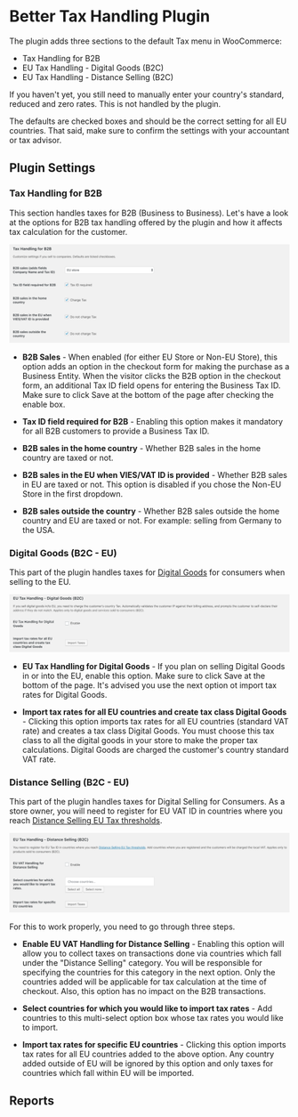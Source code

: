 # Better Tax Handling Plugin

The plugin adds three sections to the default Tax menu in WooCommerce: 

- Tax Handling for B2B
- EU Tax Handling - Digital Goods (B2C)
- EU Tax Handling - Distance Selling (B2C)

If you haven't yet, you still need to manually enter your country's standard, reduced and zero rates. This is not handled by the plugin.

The defaults are checked boxes and should be the correct setting for all EU countries. That said, make sure to confirm the settings with your accountant or tax advisor.


## Plugin Settings

### Tax Handling for B2B

This section handles taxes for B2B (Business to Business). Let's have a look at the options for B2B tax handling offered by the plugin and how it affects tax calculation for the customer.

<img src="images/tax-b2b.png" alt="Tax Handling for B2B">

- **B2B Sales** - When enabled (for either EU Store or Non-EU Store), this option adds an option in the checkout form for making the purchase as a Business Entity. When the visitor clicks the B2B option in the checkout form, an additional Tax ID field opens for entering the Business Tax ID. Make sure to click Save at the bottom of the page after checking the enable box.

- **Tax ID field required for B2B** - Enabling this option makes it mandatory for all B2B customers to provide a Business Tax ID.

- **B2B sales in the home country** - Whether B2B sales in the home country are taxed or not.

- **B2B sales in the EU when VIES/VAT ID is provided** - Whether B2B sales in EU are taxed or not. This option is disabled if you chose the Non-EU Store in the first dropdown.

- **B2B sales outside the country** - Whether B2B sales outside the home country and EU are taxed or not. For example: selling from Germany to the USA.

### Digital Goods (B2C - EU)

This part of the plugin handles taxes for [Digital Goods](https://quaderno.io/resources/eu-vat-guide/) for consumers when selling to the EU. 

<img src="images/tax-b2c-digital.png" alt="Digital Goods (B2C)">

- **EU Tax Handling for Digital Goods** - If you plan on selling Digital Goods in or into the EU, enable this option. Make sure to click Save at the bottom of the page. It's advised you use the next option ot import tax rates for Digital Goods.

- **Import tax rates for all EU countries and create tax class Digital Goods** - Clicking this option imports tax rates for all EU countries (standard VAT rate) and creates a tax class Digital Goods. You must choose this tax class to all the digital goods in your store to make the proper tax calculations. Digital Goods are charged the customer's country standard VAT rate. 

### Distance Selling (B2C - EU)

This part of the plugin handles taxes for Digital Selling for Consumers. As a store owner, you will need to register for EU VAT ID in countries where you reach [Distance Selling EU Tax thresholds](https://www.vatlive.com/eu-vat-rules/distance-selling/distance-selling-eu-vat-thresholds/).

<img src="images/tax-b2c-distance.png" alt="Distance Selling (B2C)">

For this to work properly, you need to go through three steps.

- **Enable EU VAT Handling for Distance Selling** - Enabling this option will allow you to collect taxes on transactions done via countries which fall under the "Distance Selling" category. You will be responsible for specifying the countries for this category in the next option. Only the countries added will be applicable for tax calculation at the time of checkout. Also, this option has no impact on the B2B transactions.

- **Select countries for which you would like to import tax rates** - Add countries to this multi-select option box whose tax rates you would like to import.

- **Import tax rates for specific EU countries** - Clicking this option imports tax rates for all EU countries added to the above option. Any country added outside of EU will be ignored by this option and only taxes for countries which fall within EU will be imported.

## Reports
